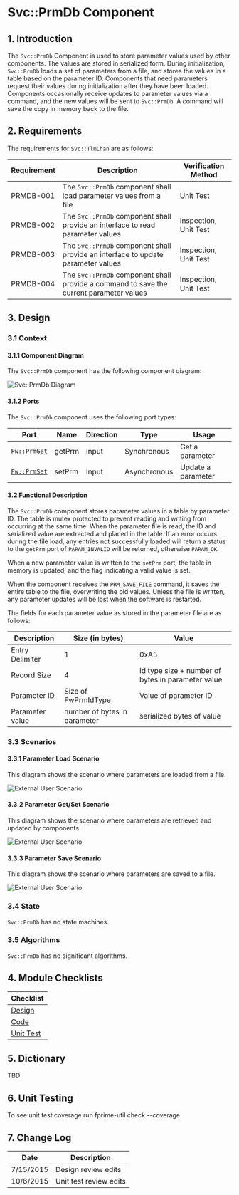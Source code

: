 # Svc::PrmDb Component

## 1. Introduction

The `Svc::PrmDb` Component is used to store parameter values used by other components. The values are stored in serialized form. During initialization, `Svc::PrmDb` loads a set of parameters from a file, and stores the values in a table based on the parameter ID. Components that need parameters request their values during initialization after they have been loaded. Components occasionally receive updates to parameter values via a command, and the new values will be sent to `Svc::PrmDb`. A command will save the copy in memory back to the file.

## 2. Requirements

The requirements for `Svc::TlmChan` are as follows:

Requirement | Description | Verification Method
----------- | ----------- | -------------------
PRMDB-001 | The `Svc::PrmDb` component shall load parameter values from a file | Unit Test
PRMDB-002 | The `Svc::PrmDb` component shall provide an interface to read parameter values | Inspection, Unit Test
PRMDB-003 | The `Svc::PrmDb` component shall provide an interface to update parameter values | Inspection, Unit Test
PRMDB-004 | The `Svc::PrmDb` component shall provide a command to save the current parameter values | Inspection, Unit Test

## 3. Design

### 3.1 Context

#### 3.1.1 Component Diagram

The `Svc::PrmDb` component has the following component diagram:

![Svc::PrmDb Diagram](img/PrmDbBDD.jpg "Svc::TlmChan")

#### 3.1.2 Ports

The `Svc::PrmDb` component uses the following port types:

Port | Name | Direction | Type | Usage
---- | ---- | --------- | ---- | -----
[`Fw::PrmGet`](../../../Fw/Prm/docs/sdd.md) | getPrm | Input | Synchronous | Get a parameter
[`Fw::PrmSet`](../../../Fw/Prm/docs/sdd.md) | setPrm | Input | Asynchronous | Update a parameter

#### 3.2 Functional Description

The `Svc::PrmDb` component stores parameter values in a table by parameter ID. The table is mutex protected to prevent reading and writing from occurring at the same time. When the parameter file is read, the ID and serialized value are extracted and placed in the table. If an error occurs during the file load, any entries not successfully loaded will return a status to the `getPrm` port of `PARAM_INVALID` will be returned, otherwise `PARAM_OK`. 

When a new parameter value is written to the `setPrm` port, the table in memory is updated, and the flag indicating a valid value is set.

When the component receives the `PRM_SAVE_FILE` command, it saves the entire table to the file, overwriting the old values. Unless the file is written, any parameter updates will be lost when the software is restarted.

The fields for each parameter value as stored in the parameter file are as follows:

Description | Size (in bytes) | Value
----------- | ---- | -----
Entry Delimiter | 1 | 0xA5
Record Size | 4 | Id type size + number of bytes in parameter value
Parameter ID | Size of FwPrmIdType | Value of parameter ID
Parameter value | number of bytes in parameter | serialized bytes of value

### 3.3 Scenarios

#### 3.3.1 Parameter Load Scenario

This diagram shows the scenario where parameters are loaded from a file.

![External User Scenario](img/ParameterLoadScenario.jpg) 

#### 3.3.2 Parameter Get/Set Scenario

This diagram shows the scenario where parameters are retrieved and updated by components.

![External User Scenario](img/ParameterGetSetScenario.jpg) 

#### 3.3.3 Parameter Save Scenario

This diagram shows the scenario where parameters are saved to a file.

![External User Scenario](img/ParameterSaveScenario.jpg) 

### 3.4 State

`Svc::PrmDb` has no state machines.

### 3.5 Algorithms

`Svc::PrmDb` has no significant algorithms.

## 4. Module Checklists

Checklist |
-------- |
[Design](Checklist_Design.xlsx) |
[Code](Checklist_Code.xlsx) |
[Unit Test](Checklist_Unit_Test.xls) |

## 5. Dictionary

TBD

## 6. Unit Testing

To see unit test coverage run fprime-util check --coverage

## 7. Change Log

Date | Description
---- | -----------
7/15/2015 | Design review edits
10/6/2015 | Unit test review edits 



